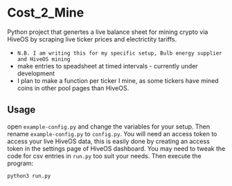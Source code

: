 # Cost_2_Mine
Python project that genertes a live balance sheet for mining crypto via HiveOS by scraping live ticker prices and electrictity tariffs.

 - `N.B. I am writing this for my specific setup, Bulb energy supplier and HiveOS mining` 
 - make entries to speadsheet at timed intervals - currently under development
 - I plan to make a function per ticker I mine, as some tickers have mined coins in other pool pages than HiveOS.

## Usage 
open `example-config.py` and change the variables for your setup. Then rename `example-config.py` to `config.py`. You will need an access token to access your live HiveOS data, this is easily done by creating an access token in the settings page of HiveOS dashboard. You may need to tweak the code for csv entries in `run.py` too suit your needs. Then execute the program:

```py
python3 run.py
```